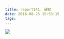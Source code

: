```yaml
---
title: report141. 破綻
date: 2016-08-25 15:53:15
tags:
---
```

![](https://i.loli.net/2017/12/25/5a410aa02f7c3.jpg)